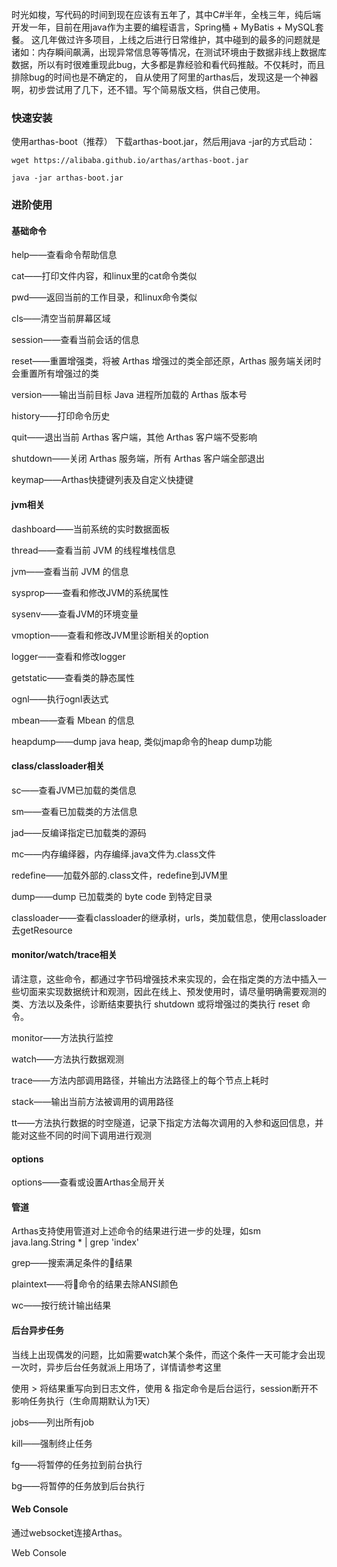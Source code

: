 时光如梭，写代码的时间到现在应该有五年了，其中C#半年，全栈三年，纯后端开发一年，目前在用java作为主要的编程语言，Spring桶 + MyBatis + MySQL套餐。
这几年做过许多项目，上线之后进行日常维护，其中碰到的最多的问题就是诸如：内存瞬间飙满，出现异常信息等等情况，在测试环境由于数据非线上数据库数据，所以有时很难重现此bug，大多都是靠经验和看代码推敲。不仅耗时，而且排除bug的时间也是不确定的，
自从使用了阿里的arthas后，发现这是一个神器啊，初步尝试用了几下，还不错。写个简易版文档，供自己使用。

### 快速安装
使用arthas-boot（推荐）
下载arthas-boot.jar，然后用java -jar的方式启动：

`wget https://alibaba.github.io/arthas/arthas-boot.jar`

`java -jar arthas-boot.jar`

### 进阶使用
#### 基础命令
help——查看命令帮助信息

cat——打印文件内容，和linux里的cat命令类似

pwd——返回当前的工作目录，和linux命令类似

cls——清空当前屏幕区域

session——查看当前会话的信息

reset——重置增强类，将被 Arthas 增强过的类全部还原，Arthas 服务端关闭时会重置所有增强过的类

version——输出当前目标 Java 进程所加载的 Arthas 版本号

history——打印命令历史

quit——退出当前 Arthas 客户端，其他 Arthas 客户端不受影响

shutdown——关闭 Arthas 服务端，所有 Arthas 客户端全部退出

keymap——Arthas快捷键列表及自定义快捷键

#### jvm相关
dashboard——当前系统的实时数据面板

thread——查看当前 JVM 的线程堆栈信息

jvm——查看当前 JVM 的信息

sysprop——查看和修改JVM的系统属性

sysenv——查看JVM的环境变量

vmoption——查看和修改JVM里诊断相关的option

logger——查看和修改logger

getstatic——查看类的静态属性

ognl——执行ognl表达式

mbean——查看 Mbean 的信息

heapdump——dump java heap, 类似jmap命令的heap dump功能

#### class/classloader相关
sc——查看JVM已加载的类信息

sm——查看已加载类的方法信息

jad——反编译指定已加载类的源码

mc——内存编绎器，内存编绎.java文件为.class文件

redefine——加载外部的.class文件，redefine到JVM里

dump——dump 已加载类的 byte code 到特定目录

classloader——查看classloader的继承树，urls，类加载信息，使用classloader去getResource

#### monitor/watch/trace相关
请注意，这些命令，都通过字节码增强技术来实现的，会在指定类的方法中插入一些切面来实现数据统计和观测，因此在线上、预发使用时，请尽量明确需要观测的类、方法以及条件，诊断结束要执行 shutdown 或将增强过的类执行 reset 命令。

monitor——方法执行监控

watch——方法执行数据观测

trace——方法内部调用路径，并输出方法路径上的每个节点上耗时

stack——输出当前方法被调用的调用路径

tt——方法执行数据的时空隧道，记录下指定方法每次调用的入参和返回信息，并能对这些不同的时间下调用进行观测

#### options
options——查看或设置Arthas全局开关

#### 管道
Arthas支持使用管道对上述命令的结果进行进一步的处理，如sm java.lang.String * | grep 'index'

grep——搜索满足条件的结果

plaintext——将命令的结果去除ANSI颜色

wc——按行统计输出结果

#### 后台异步任务
当线上出现偶发的问题，比如需要watch某个条件，而这个条件一天可能才会出现一次时，异步后台任务就派上用场了，详情请参考这里

使用 > 将结果重写向到日志文件，使用 & 指定命令是后台运行，session断开不影响任务执行（生命周期默认为1天）

jobs——列出所有job

kill——强制终止任务

fg——将暂停的任务拉到前台执行

bg——将暂停的任务放到后台执行

#### Web Console
通过websocket连接Arthas。

Web Console